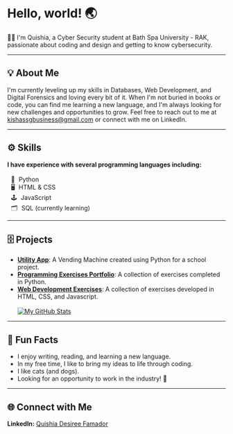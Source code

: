 # Hello, world! 🌏

👩‍💻 I'm Quishia, a Cyber Security student at Bath Spa University - RAK, passionate about coding and design and getting to know cybersecurity.
<hr>

## 💡 About Me

I'm currently leveling up my skills in Databases, Web Development, and Digital Forensics and loving every bit of it. When I'm not buried in books or code, you can find me learning a new language, and I'm always looking for new challenges and opportunities to grow. Feel free to reach out to me at kishassgbusiness@gmail.com or connect with me on LinkedIn.
<hr>

## ⚙️ Skills

**I have experience with several programming languages including:**<br><br>
&emsp13; 🐍&emsp13; Python  
&emsp13; 🖥️&emsp13; HTML & CSS  
&emsp13; 🕹️&emsp13; JavaScript  
&emsp13; 🗂️&emsp13; SQL (currently learning)  
<hr>

## 🗄️ Projects

- [**Utility App**](https://github.com/qqqorus/UtilityApp): A Vending Machine created using Python for a school project.
- [**Programming Exercises Portfolio**](https://github.com/qqqorus/ProgrammingExercisesPortfolio_Famador): A collection of exercises completed in Python.
- [**Web Development Exercises**](https://github.com/qqqorus/Web-Development-1): A collection of exercises developed in HTML, CSS, and Javascript.
     <br><br>
    [![My GitHub Stats](https://github-readme-stats.vercel.app/api/?username=qqqorus&count_private=true&theme=tokyonight&showicons=true)]()
<hr>

## 🌱 Fun Facts

- I enjoy writing, reading, and learning a new language.
- In my free time, I like to bring my ideas to life through coding.
- I like cats (and dogs).
- Looking for an opportunity to work in the industry! 💼
<hr>

## 🌐 Connect with Me

**LinkedIn:** [Quishia Desiree Famador](www.linkedin.com/in/quishia-desiree-famador-643480330)

<!-- ![pixel cat](https://external-content.duckduckgo.com/iu/?u=https%3A%2F%2Fart.pixilart.com%2F279c04744561021.png&f=1&nofb=1&ipt=8511e430f20f41788d84dc3371601c58f46e20991957afbd9d680f18d8c039ca) -->
